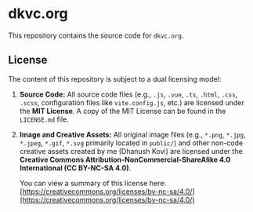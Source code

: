 # dkvc.org

This repository contains the source code for `dkvc.org`.

## License

The content of this repository is subject to a dual licensing model:

1.  **Source Code:**
    All source code files (e.g., `.js`, `.vue`, `.ts`, `.html`, `.css`, `.scss`, configuration files like `vite.config.js`, etc.) are licensed under the **MIT License**. A copy of the MIT License can be found in the `LICENSE.md` file.

2.  **Image and Creative Assets:**
    All original image files (e.g., `*.png`, `*.jpg`, `*.jpeg`, `*.gif`, `*.svg` primarily located in `public/`) and other non-code creative assets created by me (Dhanush Kovi) are licensed under the **Creative Commons Attribution-NonCommercial-ShareAlike 4.0 International (CC BY-NC-SA 4.0)**.

    You can view a summary of this license here: [https://creativecommons.org/licenses/by-nc-sa/4.0/](https://creativecommons.org/licenses/by-nc-sa/4.0/)
